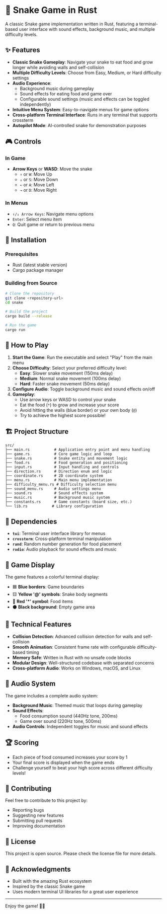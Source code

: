 # 🐍 Snake Game in Rust

A classic Snake game implementation written in Rust, featuring a terminal-based user interface with sound effects, background music, and multiple difficulty levels.

## ✨ Features

- **Classic Snake Gameplay**: Navigate your snake to eat food and grow longer while avoiding walls and self-collision
- **Multiple Difficulty Levels**: Choose from Easy, Medium, or Hard difficulty settings
- **Audio Experience**:
  - Background music during gameplay
  - Sound effects for eating food and game over
  - Configurable sound settings (music and effects can be toggled independently)
- **Intuitive Menu System**: Easy-to-navigate menus for game options
- **Cross-platform Terminal Interface**: Runs in any terminal that supports crossterm
- **Autopilot Mode**: AI-controlled snake for demonstration purposes

## 🎮 Controls

### In Game

- **Arrow Keys** or **WASD**: Move the snake
  - `↑` or `W`: Move Up
  - `↓` or `S`: Move Down  
  - `←` or `A`: Move Left
  - `→` or `D`: Move Right

### In Menus

- `↑/↓ Arrow Keys`: Navigate menu options
- `Enter`: Select menu item
- `Q`: Quit game or return to previous menu

## 🚀 Installation

### Prerequisites

- Rust (latest stable version)
- Cargo package manager

### Building from Source

```bash
# Clone the repository
git clone <repository-url>
cd snake

# Build the project
cargo build --release

# Run the game
cargo run
```

## 🎯 How to Play

1. **Start the Game**: Run the executable and select "Play" from the main menu
2. **Choose Difficulty**: Select your preferred difficulty level:
   - **Easy**: Slower snake movement (150ms delay)
   - **Medium**: Normal snake movement (100ms delay)  
   - **Hard**: Faster snake movement (50ms delay)
3. **Configure Audio**: Toggle background music and sound effects on/off
4. **Gameplay**:
   - Use arrow keys or WASD to control your snake
   - Eat the food (`*`) to grow and increase your score
   - Avoid hitting the walls (blue border) or your own body (`@`)
   - Try to achieve the highest score possible!

## 🏗️ Project Structure

```text
src/
├── main.rs           # Application entry point and menu handling
├── game.rs           # Core game logic and loop
├── snake.rs          # Snake entity and movement logic
├── food.rs           # Food generation and positioning
├── input.rs          # Input handling and controls
├── direction.rs      # Direction enum and logic
├── coordinate.rs     # 2D coordinate system
├── menu.rs           # Main menu implementation
├── difficulty_menu.rs # Difficulty selection menu
├── sound_menu.rs     # Audio settings menu
├── sound.rs          # Sound effects system
├── music.rs          # Background music system
├── constants.rs      # Game constants (board size, etc.)
└── lib.rs           # Library configuration
```

## 🔧 Dependencies

- **`tui`**: Terminal user interface library for menus
- **`crossterm`**: Cross-platform terminal manipulation
- **`rand`**: Random number generation for food placement
- **`rodio`**: Audio playback for sound effects and music

## 🎨 Game Display

The game features a colorful terminal display:

- 🟦 **Blue borders**: Game boundaries
- 🟨 **Yellow '@' symbols**: Snake body segments
- 🔴 **Red '*' symbol**: Food items
- ⚫ **Black background**: Empty game area

## 🤖 Technical Features

- **Collision Detection**: Advanced collision detection for walls and self-collision
- **Smooth Animation**: Consistent frame rate with configurable difficulty-based timing
- **Memory Safe**: Written in Rust with no unsafe code blocks
- **Modular Design**: Well-structured codebase with separated concerns
- **Cross-platform Audio**: Works on Windows, macOS, and Linux

## 🎵 Audio System

The game includes a complete audio system:

- **Background Music**: Themed music that loops during gameplay
- **Sound Effects**:
  - Food consumption sound (440Hz tone, 200ms)
  - Game over sound (220Hz tone, 500ms)
- **Audio Controls**: Independent toggles for music and sound effects

## 🏆 Scoring

- Each piece of food consumed increases your score by 1
- Your final score is displayed when the game ends
- Challenge yourself to beat your high score across different difficulty levels!

## 🐛 Contributing

Feel free to contribute to this project by:

- Reporting bugs
- Suggesting new features
- Submitting pull requests
- Improving documentation

## 📝 License

This project is open source. Please check the license file for more details.

## 🙏 Acknowledgments

- Built with the amazing Rust ecosystem
- Inspired by the classic Snake game
- Uses modern terminal UI libraries for a great user experience

---

Enjoy the game! 🐍✨

